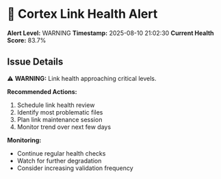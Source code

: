 # 🚨 Cortex Link Health Alert

**Alert Level:** WARNING
**Timestamp:** 2025-08-10 21:02:30
**Current Health Score:** 83.7%

## Issue Details

⚠️ **WARNING:** Link health approaching critical levels.

**Recommended Actions:**
1. Schedule link health review
2. Identify most problematic files
3. Plan link maintenance session
4. Monitor trend over next few days

**Monitoring:**
- Continue regular health checks
- Watch for further degradation
- Consider increasing validation frequency
